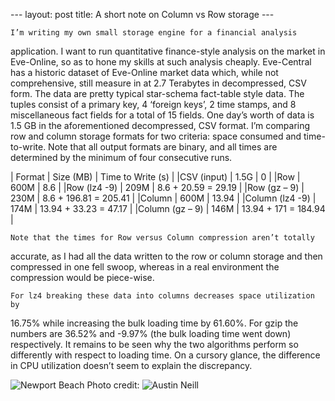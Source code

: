 --- layout: post title: A short note on Column vs Row storage ---

	I’m writing my own small storage engine for a financial analysis
application. I want to run quantitative finance-style analysis on the market
in Eve-Online, so as to hone my skills at such analysis cheaply. Eve-Central
has a historic dataset of Eve-Online market data which, while not
comprehensive, still measure in at 2.7 Terabytes in decompressed, CSV form.
The data are pretty typical star-schema fact-table style data. The tuples
consist of a primary key, 4 ‘foreign keys’, 2 time stamps, and 8
miscellaneous fact fields for a total of 15 fields. One day’s worth of data
is 1.5 GB in the aforementioned decompressed, CSV format. I’m comparing row
and column storage formats for two criteria: space consumed and
time-to-write. Note that all output formats are binary, and all times are
determined by the minimum of four consecutive runs.

| Format         | Size (MB) |   Time to Write (s)    |
|CSV (input)     |   1.5G    |         0              |
|Row             |   600M    |        8.6             |
|Row (lz4 -9)    |   209M    | 8.6 + 20.59 = 29.19    |
|Row (gz – 9)    |   230M    | 8.6 + 196.81 = 205.41  |
|Column          |   600M    |       13.94            |
|Column (lz4 -9) |   174M    | 13.94 + 33.23 = 47.17  |
|Column (gz – 9) |   146M    |  13.94 + 171 = 184.94  |

	Note that the times for Row versus Column compression aren’t totally
accurate, as I had all the data written to the row or column storage and
then compressed in one fell swoop, whereas in a real environment the
compression would be piece-wise.

	For lz4 breaking these data into columns decreases space utilization by
16.75% while increasing the bulk loading time by 61.60%. For gzip the
numbers are 36.52% and -9.97% (the bulk loading time went down)
respectively. It remains to be seen why the two algorithms perform so
differently with respect to loading time. On a cursory glance, the
difference in CPU utilization doesn’t seem to explain the discrepancy.

![Newport
Beach](https://images.unsplash.com/photo-1464149060084-7fcb2dd7650a?dpr=2&auto=format&fit=crop&w=1500&h=1000&q=80&cs=tinysrgb&crop=)
Photo credit: ![Austin Neill](https://unsplash.com/@arstyy)
